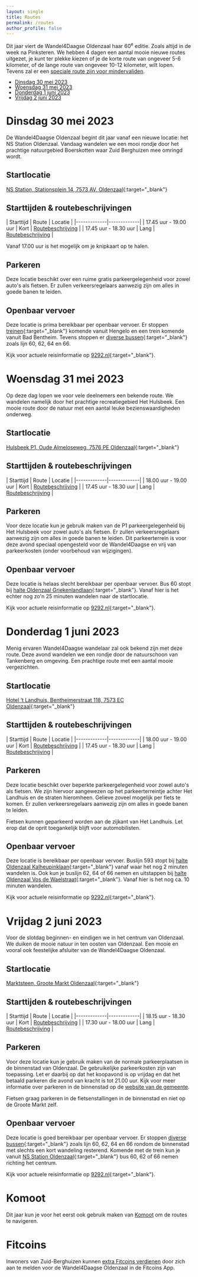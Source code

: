 ```yaml
---
layout: single
title: Routes
permalink: /routes
author_profile: false
---
```


Dit jaar viert de Wandel4Daagse Oldenzaal haar 60<sup>e</sup> editie. Zoals altijd in de week na Pinksteren. We hebben 4 dagen een aantal mooie nieuwe routes uitgezet, je kunt ter plekke kiezen of je de korte route van ongeveer 5-6 kilometer, of de lange route van ongeveer 10-12 kilometer, wilt lopen. Tevens zal er een [speciale route zijn voor mindervaliden](/routes/mindervaliden).

<ul style="list-style-image: url('/assets/images/shoe.png'); line-height: 1.0;">
    <li><a href="/routes#dinsdag-30-mei-2023">Dinsdag 30 mei 2023</a></li>
    <li><a href="/routes#woensdag-31-mei-2023">Woensdag 31 mei 2023</a></li>
    <li><a href="/routes#donderdag-1-juni-2023">Donderdag 1 juni 2023</a></li>
    <li><a href="/routes#vrijdag-2-juni-2023">Vrijdag 2 juni 2023</a></li>
</ul>

# Dinsdag 30 mei 2023

De Wandel4Daagse Oldenzaal begint dit jaar vanaf een nieuwe locatie: het NS Station Oldenzaal. Vandaag wandelen we een mooi rondje door het prachtige natuurgebied Boerskotten waar Zuid Berghuizen mee omringd wordt.

## Startlocatie

[NS Station, Stationsplein 14, 7573 AV, Oldenzaal](https://maps.google.com/xB9GmvwCaecrx9v76){:target="_blank"}  

## Starttijden & routebeschrijvingen

| Starttijd | Route | Locatie |
|-------------|-------------|
| 17.45 uur - 19.00 uur | Kort | [Routebeschrijving](https://wandel4daagseoldenzaal.nl/routes/kort/dinsdag) |
| 17.45 uur - 18.30 uur | Lang | [Routebeschrijving](https://wandel4daagseoldenzaal.nl/routes/lang/dinsdag) |

Vanaf 17.00 uur is het mogelijk om je knipkaart op te halen.

## Parkeren

Deze locatie beschikt over een ruime gratis parkeergelegenheid voor zowel auto's als fietsen. Er zullen verkeersregelaars aanwezig zijn om alles in goede banen te leiden.

## Openbaar vervoer

Deze locatie is prima bereikbaar per openbaar vervoer. Er stoppen [treinen](https://www.ns.nl/stationsinformatie/odz/oldenzaal){:target="_blank"} komende vanuit Hengelo en een trein komende vanuit Bad Bentheim. Tevens stoppen er [diverse bussen](https://9292.nl/oldenzaal/bushalte-station){:target="_blank"} zoals lijn 60, 62, 64 en 66.  

Kijk voor actuele reisinformatie op [9292.nl](https://9292.nl/){:target="_blank"}.

# Woensdag 31 mei 2023

Op deze dag lopen we voor vele deelnemers een bekende route. We wandelen namelijk door het prachtige recreatiegebied Het Hulsbeek. Een mooie route door de natuur met een aantal leuke bezienswaardigheden onderweg.

## Startlocatie

[Hulsbeek P1, Oude Almeloseweg, 7576 PE Oldenzaal](https://goo.gl/maps/uGMfzSToiXfAvQCBA){:target="_blank"}  

## Starttijden & routebeschrijvingen

| Starttijd | Route | Locatie |
|-------------|-------------|
| 18.00 uur - 19.00 uur | Kort | [Routebeschrijving](https://wandel4daagseoldenzaal.nl/routes/kort/woensdag) |
| 17.45 uur - 18.30 uur | Lang | [Routebeschrijving](https://wandel4daagseoldenzaal.nl/routes/lang/woensdag) |

## Parkeren

Voor deze locatie kun je gebruik maken van de P1 parkeergelegenheid bij Het Hulsbeek voor zowel auto's als fietsen. Er zullen verkeersregelaars aanwezig zijn om alles in goede banen te leiden. Dit parkeerterrein is voor deze avond speciaal opengesteld voor de Wandel4Daagse en vrij van parkeerkosten (onder voorbehoud van wijzigingen).

## Openbaar vervoer

Deze locatie is helaas slecht bereikbaar per openbaar vervoer. Bus 60 stopt bij [halte Oldenzaal Griekenlandlaan](https://9292.nl/oldenzaal/bushalte-griekenlandlaan){:target="_blank"}. Vanaf hier is het echter nog zo'n 25 minuten wandelen naar de startlocatie.

Kijk voor actuele reisinformatie op [9292.nl](https://9292.nl/){:target="_blank"}.  

# Donderdag 1 juni 2023

Menig ervaren Wandel4Daagse wandelaar zal ook bekend zijn met deze route. Deze avond wandelen we een rondje door de natuurschoon van Tankenberg en omgeving. Een prachtige route met een aantal mooie vergezichten.

## Startlocatie

[Hotel ‘t Landhuis, Bentheimerstraat 118, 7573 EC Oldenzaal](https://goo.gl/maps/nwD1usgUDQnt8hvPA){:target="_blank"}  

## Starttijden & routebeschrijvingen

| Starttijd | Route | Locatie |
|-------------|-------------|
| 18.00 uur - 19.00 uur | Kort | [Routebeschrijving](https://wandel4daagseoldenzaal.nl/routes/kort/donderdag) |
| 17.45 uur - 18.30 uur | Lang | [Routebeschrijving](https://wandel4daagseoldenzaal.nl/routes/lang/donderdag) |

## Parkeren

Deze locatie beschikt over beperkte parkeergelegenheid voor zowel auto's als fietsen. We zijn hiervoor aangewezen op het parkeerterreintje achter Het Landhuis en de straten hieromheen. Gelieve zoveel mogelijk per fiets te komen. Er zullen verkeersregelaars aanwezig zijn om alles in goede banen te leiden.  

Fietsen kunnen geparkeerd worden aan de zijkant van Het Landhuis. Let erop dat de oprit toegankelijk blijft voor automobilisten.

## Openbaar vervoer

Deze locatie is bereikbaar per openbaar vervoer. Buslijn 593 stopt bij [halte Oldenzaal Kalheupinklaan](https://9292.nl/oldenzaal/bushalte-kalheupinklaan){:target="_blank"} vanaf waar het nog 2 minuten wandelen is. Ook kun je buslijn 62, 64 of 66 nemen en uitstappen bij [halte Oldenzaal Vos de Waelstraat](https://9292.nl/oldenzaal/bushalte-vos-de-waelstraat){:target="_blank"}. Vanaf hier is het nog ca. 10 minuten wandelen.

Kijk voor actuele reisinformatie op [9292.nl](https://9292.nl/){:target="_blank"}.

# Vrijdag 2 juni 2023

Voor de slotdag beginnen- en eindigen we in het centrum van Oldenzaal. We duiken de mooie natuur in ten oosten van Oldenzaal. Een mooie en vooral ook feestelijke afsluiter van de Wandel4Daagse Oldenzaal.

## Startlocatie

[Marktsteen, Groote Markt Oldenzaal](https://goo.gl/maps/piGtQbNoBbjeQnQT6){:target="_blank"}  

## Starttijden & routebeschrijvingen

| Starttijd | Route | Locatie |
|-------------|-------------|
| 18.15 uur - 18.30 uur | Kort | [Routebeschrijving](https://wandel4daagseoldenzaal.nl/routes/kort/vrijdag) |
| 17.30 uur - 18.00 uur | Lang | [Routebeschrijving](https://wandel4daagseoldenzaal.nl/routes/lang/vrijdag) |

## Parkeren

Voor deze locatie kun je gebruik maken van de normale parkeerplaatsen in de binnenstad van Oldenzaal. De gebruikelijke parkeerkosten zijn van toepassing. Let er daarbij op dat het koopavond is op vrijdag en dat het betaald parkeren die avond van kracht is tot 21.00 uur. Kijk voor meer informatie over parkeren in de binnenstad op de [website van de gemeente](https://www.oldenzaal.nl/parkeerautomaten-plattegronden-en-tarieven).  

Fietsen graag parkeren in de fietsenstallingen in de binnenstad en niet op de Groote Markt zelf.

## Openbaar vervoer

Deze locatie is goed bereikbaar per openbaar vervoer. Er stoppen [diverse bussen](https://9292.nl/oldenzaal/bushalte-station){:target="_blank"} zoals lijn 60, 62, 64 en 66 rondom de binnenstad met slechts een kort wandeling resterend. Komende met de trein kun je vanuit [NS Station Oldenzaal](https://www.ns.nl/stationsinformatie/odz/oldenzaal){:target="_blank"} bus 60, 62 of 66 nemen richting het centrum.  

Kijk voor actuele reisinformatie op [9292.nl](https://9292.nl/){:target="_blank"}.

# Komoot

Dit jaar kun je voor het eerst ook gebruik maken van [Komoot](/komoot) om de routes te navigeren.  

# Fitcoins

Inwoners van Zuid-Berghuizen kunnen [extra Fitcoins verdienen](/fitcoins) door zich aan te melden voor de Wandel4Daagse Oldenzaal in de Fitcoins App.  